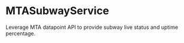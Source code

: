 # MTASubwayService

Leverage MTA datapoint API to provide subway live status and uptime percentage. 
